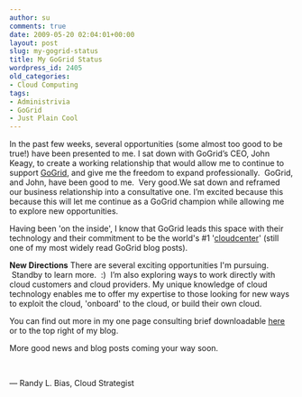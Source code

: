 ```yaml
---
author: su
comments: true
date: 2009-05-20 02:04:01+00:00
layout: post
slug: my-gogrid-status
title: My GoGrid Status
wordpress_id: 2405
old_categories:
- Cloud Computing
tags:
- Administrivia
- GoGrid
- Just Plain Cool
---
```


In the past few weeks, several opportunities (some almost too good to be true!) have been presented to me. I sat down with GoGrid’s CEO, John Keagy, to create a working relationship that would allow me to continue to support [GoGrid](http://www.gogrid.com), and give me the freedom to expand professionally.  GoGrid, and John, have been good to me.  Very good.We sat down and reframed our business relationship into a consultative one. I’m excited because this because this will let me continue as a GoGrid champion while allowing me to explore new opportunities. 

Having been 'on the inside', I know that GoGrid leads this space with their technology and their commitment to be the world's #1 '[cloudcenter](http://blog.gogrid.com/2009/01/08/cloudcenters-are-datacenters-in-the-sky/)' (still one of my most widely read GoGrid blog posts).

**New Directions**
There are several exciting opportunities I'm pursuing.  Standby to learn more.  :)  I’m also exploring ways to work directly with cloud customers and cloud providers. My unique knowledge of cloud technology enables me to offer my expertise to those looking for new ways to exploit the cloud, 'onboard' to the cloud, or build their own cloud.

You can find out more in my one page consulting brief downloadable [here](http://neotactics-public.s3.amazonaws.com/randybias-cloud-consulting-services.pdf) or to the top right of my blog. 

More good news and blog posts coming your way soon.

 

— Randy L. Bias, Cloud Strategist

 
